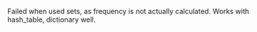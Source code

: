 Failed when used sets, as frequency is not actually calculated.
​
Works with hash_table, dictionary well.
​